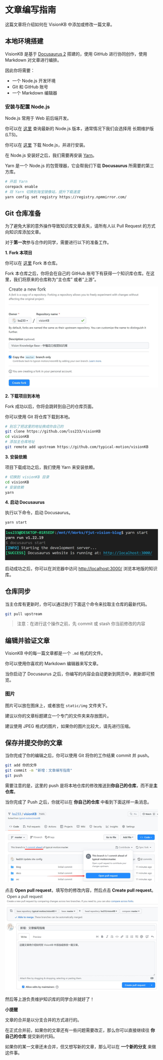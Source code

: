 # 文章编写指南

这篇文章将介绍如何在 VisionKB 中添加或修改一篇文章。  

## 本地环境搭建
  
VisionKB 是基于 [Docusaurus 2](https://docusaurus.io/) 搭建的，使用 GitHub 进行协同创作，使用 Markdown 对文章进行编排。  

因此你将需要：
* 一个 Node.js 开发环境  
* Git 和 GitHub 账号
* 一个 Markdown 编辑器  

### 安装与配置 Node.js

Node.js 常用于 Web 前后端开发。   

你可以在 [这里](https://nodejs.org/zh-cn/) 查询最新的 Node.js 版本，通常情况下我们会选择用 长期维护版(LTS)。  

你可以在 [这里](https://mirrors.tuna.tsinghua.edu.cn/nodejs-release/) 下载 Node.js，并进行安装。

在 Node.js 安装好之后，我们需要再安装 [Yarn](https://yarnpkg.com/getting-started/install)。

Yarn 是一个 Node.js 的包管理器，它会帮我们下载 **Docusaurus** 所需要的第三方库。  

```bash
# 开启 Yarn
corepack enable
# 将 Yarn 切换到淘宝镜像站，提升下载速度
yarn config set registry https://registry.npmmirror.com/
```

## Git 仓库准备

为了避免大家的意外操作导致知识库文章丢失，请所有人以 Pull Request 的方式向知识库添加文章。  

对于**第一次**参与合作的同学，需要进行以下的准备工作。

**1. Fork 本项目**

你可以在 [这里](https://github.com/typical-motion/visionKB/fork) Fork 本仓库。

Fork 本仓库之后，你将会在自己的 GitHub 账号下有获得一个知识库仓库。在这里，我们将原来的仓库称为“主仓库” 或者“上游”。


![Github Fork](../../static/img/文章编写指南/github_fork.jpg)

**2. 下载项目到本地**

Fork 成功以后，你将会跳转到自己的仓库页面。  

你可以使用 Git 将仓库下载到本地。

```bash
# 别忘了把这里的地址换成你自己的
git clone https://github.com/lss233/visionKB
cd visionKB
# 添加主仓库地址
git remote add upstream https://github.com/typical-motion/visionKB
```

**3. 安装依赖**

项目下载成功之后，我们使用 Yarn 来安装依赖。

```bash
# 切换到 visionKB 目录
cd visionKB
# 安装依赖
yarn
```

**4. 启动 Docusaurus**

执行以下命令，启动 Docusaurus。

```bash
yarn start
```
![Github Fork](../../static/img/文章编写指南/yarn_start.jpg)

启动成功之后，你可以在浏览器中访问 [http://localhost:3000/](http://localhost:3000/) 浏览本地版的知识库。

## 仓库同步

当主仓库有更新时，你可以通过执行下面这个命令来拉取主仓库的最新代码。  

```bash
git pull upstream
```
> 注意：在进行这个操作之前，先 commit 或 stash 你当前修改的内容

## 编辑并验证文章

VisionKB 中的每一篇文章都是一个 `.md` 格式的文件。    

你可以使用你喜欢的 Markdown 编辑器来写文章。  

当你启动了 Docusaurus 之后，你编写的内容会自动更新到网页中，刷新即可预览。

### 图片

图片可以放在图床上，或者放在 `static/img` 文件夹下。  

建议以你的文章标题建立一个专门的文件夹来存放图片。  

建议使用 JPEG 格式的图片，如果你的图片比较大，请先进行压缩。

## 保存并提交你的文章

当你完成了你的编辑之后，你可以使用 Git 将你的工作结果 commit 并 push。

```bash
git add 你的文件
git commit -m "新增：文章编写指南"
git push
```

需要注意的是，这里的 push 是将本地仓库的修改推送到**你自己的仓库**，而不是**主仓库**。

当你完成了 Push 之后，你就可以在 **你自己的仓库** 中看到下面这样一条消息。  

![open_pull_request](../../static/img/文章编写指南/open_pull_request.jpg)

点击 **Open pull request**，填写你的修改内容，然后点击 **Create pull request**。  
![Fill pull request form](../../static/img/文章编写指南/fill_pull_request_form.jpg) 

然后等上游负责维护知识库的同学合并就好了！

**小提醒**

文章的合并是以分支合并的方式进行的。  

在正式合并前，如果你的文章还有一些问题需要改正，那么你可以直接继续往 **你自己的仓库** 提交新的代码。  

如果你的某一文章还未合并，但又想写新的文章，那么可以在 **一个新的分支** 来做这件事。
